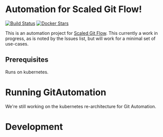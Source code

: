 # Automation for Scaled Git Flow!

[![Build Status](https://travis-ci.org/mdekrey/GitAutomation.svg?branch=latest)](https://travis-ci.org/mdekrey/GitAutomation)
[![Docker Stars](https://img.shields.io/docker/pulls/gitautomation/web.svg)](https://hub.docker.com/u/gitautomation/)

This is an automation project for [Scaled Git Flow](https://medium.com/@matt.dekrey/a-better-git-branching-model-b3bc8b73e472).
This currently a work in progress, as is noted by the Issues list, but will work for a minimal set of use-cases.

## Prerequisites

Runs on kubernetes.

# Running GitAutomation

We're still working on the kubernetes re-architecture for Git Automation.

# Development


